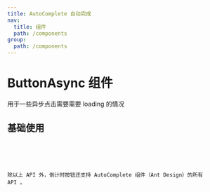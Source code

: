 ```yaml
---
title: AutoComplete 自动完成
nav:
  title: 组件
  path: /components
group:
  path: /components
---
```


# ButtonAsync 组件

用于一些异步点击需要需要 loading 的情况

## 基础使用

<code src="./demos/index.tsx" />

<API></API>

除以上 API 外，倒计时按钮还支持 AutoComplete 组件（Ant Design）的所有 API 。

